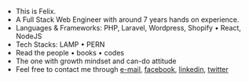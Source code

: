 - This is Felix.
- A Full Stack Web Engineer with around 7 years hands on experience.
- Languages & Frameworks: PHP, Laravel, Wordpress, Shopify • React, NodeJS
- Tech Stacks: LAMP • PERN
- Read the people • books • codes
- The one with growth mindset and can-do attitude
- Feel free to contact me through [e-mail], [facebook], [linkedin], [twitter]

[e-mail]: mailto:felixhtoo30@gmail.com
[facebook]: //facebook.com/felixhtoo30
[linkedin]: //linkedin.com/in/felixhtoo30
[twitter]: //twitter.com/felixhtoo30

<!---
felixhtoo30/felixhtoo30 is a ✨ special ✨ repository because its `README.md` (this file) appears on your GitHub profile.
You can click the Preview link to take a look at your changes.
--->
